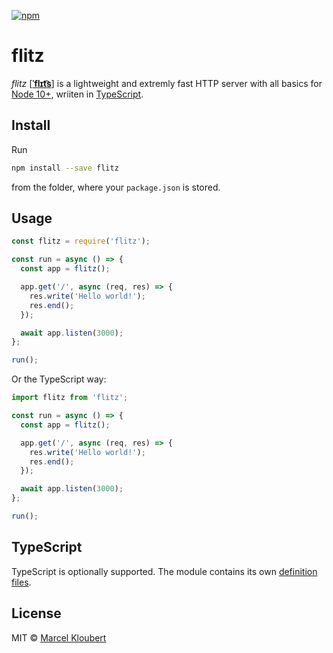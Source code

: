 [![npm](https://img.shields.io/npm/v/flitz.svg)](https://www.npmjs.com/package/flitz)

# flitz

*flitz* [[**ˈflɪt͡s**](https://en.wikipedia.org/wiki/Naming_conventions_of_the_International_Phonetic_Alphabet)] is a lightweight and extremly fast HTTP server with all basics for [Node 10+](https://nodejs.org/docs/latest-v10.x/api/http.html), wriiten in [TypeScript](https://www.typescriptlang.org/).

## Install

Run

```bash
npm install --save flitz
```

from the folder, where your `package.json` is stored.

## Usage

```javascript
const flitz = require('flitz');

const run = async () => {
  const app = flitz();

  app.get('/', async (req, res) => {
    res.write('Hello world!');
    res.end();
  });

  await app.listen(3000);
};

run();
```

Or the TypeScript way:

```typescript
import flitz from 'flitz';

const run = async () => {
  const app = flitz();

  app.get('/', async (req, res) => {
    res.write('Hello world!');
    res.end();
  });

  await app.listen(3000);
};

run();
```

## TypeScript

TypeScript is optionally supported. The module contains its own [definition files](https://www.typescriptlang.org/docs/handbook/declaration-files/introduction.html).

## License

MIT © [Marcel Kloubert](https://github.com/mkloubert)
